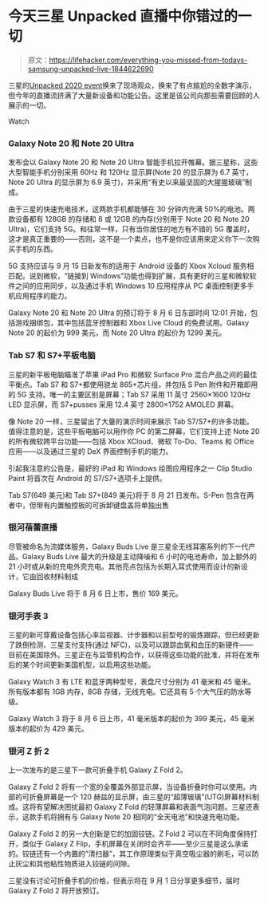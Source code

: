 # 今天三星 Unpacked 直播中你错过的一切

> 原文：<https://lifehacker.com/everything-you-missed-from-todays-samsung-unpacked-live-1844622690>

三星的[Unpacked 2020 event](https://www.samsung.com/global/galaxy/events/unpacked/)换来了现场观众，换来了有点尴尬的全数字演示，但今年的直播流挤满了大量新设备和功能公告。这里是该公司向那些需要回顾的人展示的一切。

Watch

### Galaxy Note 20 和 Note 20 Ultra

发布会以 Galaxy Note 20 和 Note 20 Ultra 智能手机拉开帷幕。据三星称，这些大型智能手机分别采用 60Hz 和 120Hz 显示屏(Note 20 的显示屏为 6.7 英寸，Note 20 Ultra 的显示屏为 6.9 英寸)，并采用“有史以来最坚固的大猩猩玻璃”制成。

由于三星的快速充电技术，这两款手机都能够在 30 分钟内充满 50%的电池。两款设备都有 128GB 的存储和 8 或 12GB 的内存(分别用于 Note 20 和 Note 20 Ultra)，它们支持 5G。和往常一样，只有当你居住的地方有不错的 5G 覆盖时，这才是真正重要的——否则，这不是一个卖点，也不是你应该用来定义你下一次购买手机的东西。

5G 支持应该与 9 月 15 日新发布的适用于 Android 设备的 Xbox Xcloud 服务相匹配。说到微软，“链接到 Windows”功能也得到扩展，具有更好的三星和微软软件之间的应用同步，以及通过手机 Windows 10 应用程序从 PC 桌面控制更多手机应用程序的能力。

Galaxy Note 20 和 Note 20 Ultra 的预订将于 8 月 6 日东部时间 12:01 开始，包括游戏捆绑包，其中包括蓝牙控制器和 Xbox Live Cloud 的免费试用。Galaxy Note 20 的起价为 999 美元，而 Note 20 Ultra 的起价为 1299 美元。

### Tab S7 和 S7+平板电脑

三星的新平板电脑瞄准了苹果 iPad Pro 和微软 Surface Pro 混合产品之间的最佳平衡点。Tab S7 和 S7+都使用骁龙 865+芯片组，并包括 S Pen 附件和开箱即用的 5G 支持。唯一的主要区别是屏幕；Tab S7 采用 11 英寸 2560×1600 120Hz LED 显示屏，而 S7+pusses 采用 12.4 英寸 2800×1752 AMOLED 屏幕。

像 Note 20 一样，三星留出了大量的演示时间来展示 Tab S7/S7+的许多功能。值得注意的是，这些平板电脑可以用作你 PC 的第二屏幕，它们支持上述 Note 20 的所有微软跨平台功能——包括 Xbox XCloud、微软 To-Do、Teams 和 Office 应用——以及通过三星的 DeX 界面控制手机的能力。

引起我注意的公告是，最好的 iPad 和 Windows 绘图应用程序之一 Clip Studio Paint 将首次在 Android 的 S7/S7+选项卡上提供。

Tab S7(649 美元)和 Tab S7+(849 美元)将于 8 月 21 日发布。S-Pen 包含在两者中，但带有内置触控板的可拆卸键盘盖将单独出售

### 银河蓓蕾直播

尽管被命名为流媒体服务，Galaxy Buds Live 是三星全无线耳塞系列的下一代产品。Galaxy Buds Live 最大的升级是主动降噪和 6 小时的电池寿命，加上额外的 21 小时或从新的充电外壳充电。其他亮点包括为长期入耳式使用而设计的新设计，它由回收材料制成

Galaxy Buds Live 将于 8 月 6 日上市，售价 169 美元。

### 银河手表 3

三星的新可穿戴设备包括心率监视器、计步器和以前型号的锻炼跟踪，但已经更新了跌倒检测、三星支付支持(通过 NFC)，以及可以跟踪血氧和血压的新硬件——目前在美国除外。三星正在与监管机构合作，以获得这些功能的批准，并将在发布后的某个时间更新美国机型，以启用这些功能。

Galaxy Watch 3 有 LTE 和蓝牙两种型号，表盘尺寸分别为 41 毫米和 45 毫米。所有版本都有 1GB 内存，8GB 存储，无线充电。它还具有 5 个大气压的防水等级。

Galaxy Watch 3 将于 8 月 6 日上市，41 毫米版本的起价为 399 美元，45 毫米版本的起价为 429 美元。

### 银河 Z 折 2

上一次发布的是三星下一款可折叠手机 Galaxy Z Fold 2。

Galaxy Z Fold 2 将有一个宽的全覆盖外部显示屏，当设备折叠时你可以使用。内部的可折叠屏幕是一个 120 赫兹的显示屏，由三星的“超薄玻璃”(UTG)屏幕材料制成。这将有望解决困扰最初 Galaxy Z Fold 的轻薄屏幕和表面气泡问题。三星还表示，这款手机将拥有与 Galaxy Note 20 相同的“全天电池”和快速充电功能。

Galaxy Z Fold 2 的另一大创新是它的加固铰链。Z Fold 2 可以在不同角度保持打开，类似于 Galaxy Z Flip，手机屏幕在关闭时会齐平——至少三星是这么承诺的。铰链还有一个内置的“清扫器”，其工作原理类似于真空吸尘器的刷毛，可以防止灰尘和其他粘性物质进入铰链的间隙。

三星没有讨论可折叠手机的价格，但表示将在 9 月 1 日分享更多细节，届时 Galaxy Z Fold 2 将开放预订。